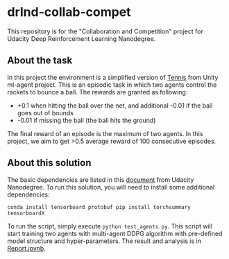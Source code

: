 # drlnd-collab-compet
This repository is for the "Collaboration and Competition" project for Udacity
Deep Reinforcement Learning Nanodegree.

## About the task

In this project the environment is a simplified version of
[Tennis](https://github.com/Unity-Technologies/ml-agents/blob/master/docs/Learning-Environment-Examples.md#tennis)
from Unity ml-agent project. This is an episodic task in which two agents
control the rackets to bounce a ball. The rewards are granted as following:

* +0.1 when hitting the ball over the net, and additional -0.01 if the ball
goes out of bounds
* -0.01 if missing the ball (the ball hits the ground)

The final reward of an episode is the maximum of two agents. In this project, we
aim to get >0.5 average reward of 100 consecutive episodes.

## About this solution

The basic dependencies are listed in this
[document](https://github.com/udacity/deep-reinforcement-learning#dependencies)
from Udacity Nanodegree. To run this solution, you will need to install some
additional dependencies:

`
conda install tensorboard protobuf
pip install torchsummary tensorboardX
`

To run the script, simply execute `python test_agents.py`. This script will
start training two agents with multi-agent DDPG algorithm with pre-defined
model structure and hyper-parameters. The result and analysis is in
[Report.ipynb](./Report.ipynb).
